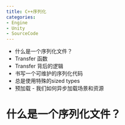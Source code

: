 ```yaml
---
title: C++序列化
categories:
- Engine
- Unity
- SourceCode
---
```

- 什么是一个序列化文件？
- Transfer 函数
- Transfer 背后的逻辑
- 书写一个可维护的序列化代码
- 总是使用特殊的sized types
- 预加载 - 我们如何异步加载场景和资源

# 什么是一个序列化文件？
